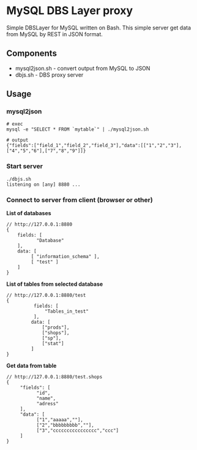 # MySQL DBS Layer proxy

Simple DBSLayer for MySQL written on Bash.
This simple server get data from MySQL by REST in JSON format.

## Components

* mysql2json.sh - convert output from MySQL to JSON
* dbjs.sh - DBS proxy server

## Usage

### mysql2json

    # exec
    mysql -e "SELECT * FROM `mytable`" | ./mysql2json.sh
    
    # output
    {"fields":["field_1","field_2","field_3"],"data":[["1","2","3"],["4","5","6"],["7","8","9"]]}

### Start server

    ./dbjs.sh
    listening on [any] 8880 ...

### Connect to server from client (browser or other)

**List of databases**

```
// http://127.0.0.1:8880 
{
    fields: [
           "Database"
    ],
    data: [
         [ "information_schema" ],
         [ "test" ]
    ]
}
```

**List of tables from selected database**
```
// http://127.0.0.1:8880/test
{
          fields: [
              "Tables_in_test"
          ],
         data: [
             ["prods"],
             ["shops"],
             ["sp"],
             ["stat"]
         ]
}
```

**Get data from table**
```
// http://127.0.0.1:8880/test.shops
{
     "fields": [
           "id",
           "name",
           "adress"
     ],
     "data": [
           ["1","aaaaa",""],
           ["2","bbbbbbbbb",""],
           ["3","cccccccccccccccc","ccc"]
     ]
}
```

